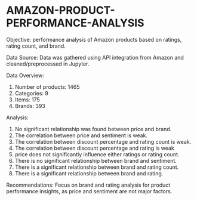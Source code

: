 # AMAZON-PRODUCT-PERFORMANCE-ANALYSIS

Objective: performance analysis of Amazon products based on ratings, rating count, and brand.

Data Source: Data was gathered using API integration from Amazon and cleaned/preprocessed in Jupyter.

Data Overview:
1.	Number of products: 1465
2.	Categories: 9
3.	Items: 175
4.	Brands: 393

Analysis: 
1.	No significant relationship was found between price and brand.
2.	The correlation between price and sentiment is weak.
3.	The correlation between discount percentage and rating count is weak.
4.	The correlation between discount percentage and rating is weak
5.	price does not significantly influence either ratings or rating count.
6.	There is no significant relationship between brand and sentiment.
7.	There is a significant relationship between brand and rating count.
8.	There is a significant relationship between brand and rating.

Recommendations: Focus on brand and rating analysis for product performance insights, as price and sentiment are not major factors.


